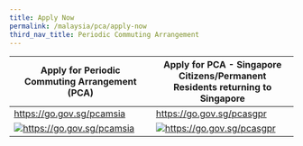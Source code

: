 ```yaml
---
title: Apply Now
permalink: /malaysia/pca/apply-now
third_nav_title: Periodic Commuting Arrangement
---
```


<table>
  <thead>
    <tr>
      <th>Apply for Periodic Commuting Arrangement (PCA)</th>
      <th>Apply for PCA - Singapore Citizens/Permanent Residents returning to Singapore</th>
    </tr>
  </thead>
  <tbody>
    <tr>
      <td width="50%"><a href="https://go.gov.sg/pcamsia">https://go.gov.sg/pcamsia</a></td>
      <td width="50%"><a href="https://go.gov.sg/pcasgpr">https://go.gov.sg/pcasgpr</a></td>
    </tr>
    <tr>
      <td><a href="https://go.gov.sg/pcamsia"><img src="https://d33wubrfki0l68.cloudfront.net/8f67b9e758cd8d6d771567ec69f680bf3cf5240b/b5eab/images/qr-pcamsia.png" alt="https://go.gov.sg/pcamsia" title="https://go.gov.sg/pcamsia"></a></td>
      <td><a href="https://go.gov.sg/pcasgpr"><img src="https://d33wubrfki0l68.cloudfront.net/1c637ca9a283926c69b5acc7ba6ff6b691c8e171/82648/images/qr-pcasgpr.png" alt="https://go.gov.sg/pcasgpr" title="https://go.gov.sg/pcasgpr"></a></td>
    </tr>
  </tbody>
</table>
